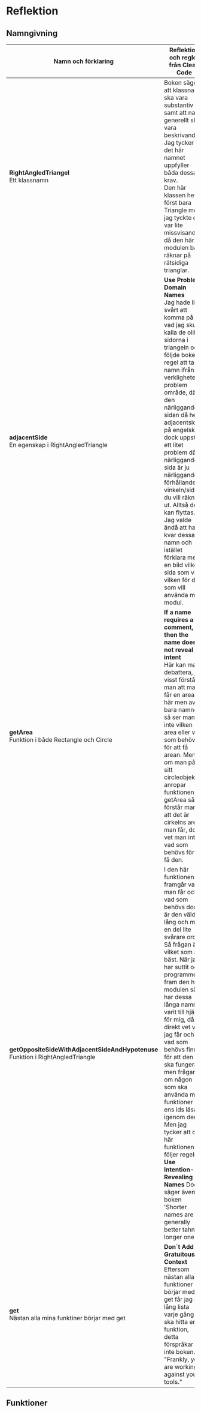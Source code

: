 # Reflektion
## Namngivning
| Namn och förklaring | Reflektion och regler från Clean Code |
|---------------------|---------------------------------------|
| **RightAngledTriangel**<br>Ett klassnamn | Boken säger att klassnamn ska vara substantiv samt att namn generellt ska vara beskrivande.<br>Jag tycker det här namnet uppfyller båda dessa krav.<br>Den här klassen hette först bara Triangle men jag tyckte det var lite missvisande då den här modulen bara räknar på rätsidiga trianglar. |
| **adjacentSide**<br>En egenskap i RightAngledTriangle | **Use Problem Domain Names**<br>Jag hade lite svårt att komma på vad jag skulle kalla de olika sidorna i triangeln och följde bokens regel att ta namn ifrån verklighetens problem område, där den närliggande sidan då heter adjacentside på engelska, dock uppstår ett litet problem då närliggande sida är ju närliggande i förhållande till vinkeln/sidan du vill räkna ut. Alltså den kan flyttas. Jag valde ändå att ha kvar dessa namn och istället förklara med en bild vilken sida som var vilken för de som vill använda min modul. |
| **getArea**<br>Funktion i både Rectangle och Circle | **If a name requires a comment, then the name does not reveal its intent**<br>Här kan man debattera, ja visst förstå man att man får en area här men av bara namnet så ser man inte vilken area eller vad som behövs för att få arean. Men om man på sitt circleobjekt anropar funktionen getArea så förstår man att det är cirkelns area man får, dock vet man inte vad som behövs för att få den. |
| **getOppositeSideWithAdjacentSideAndHypotenuse**<br>Funktion i RightAngledTriangle | I den här funktionen framgår vad man får och vad som behövs dock är den väldigt lång och med en del lite svårare ord. Så frågan är vilket som är bäst. När jag har suttit och programmerat fram den här modulen så har dessa långa namn varit till hjälp för mig, då jag direkt vet vad jag får och vad som behövs finnas för att den ska fungera men frågan är om någon som ska använda mina funktioner ens ids läsa igenom dem. Men jag tycker att den här funktionen följer regeln **Use Intention-Revealing Names** Dock säger även boken 'Shorter names are generally better tahn longer ones' |
| **get**<br>Nästan alla mina funktiner börjar med get | **Don´t Add Gratuitous Context**<br>Eftersom nästan alla funktioner börjar med get får jag en lång lista varje gång jag ska hitta en funktion, detta förspråkar inte boken. "Frankly, you are working against your tools." |
## Funktioner